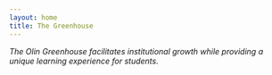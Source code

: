 ```yaml
---
layout: home
title: The Greenhouse
---
```


_The Olin Greenhouse facilitates institutional growth while providing a unique learning experience for students._
